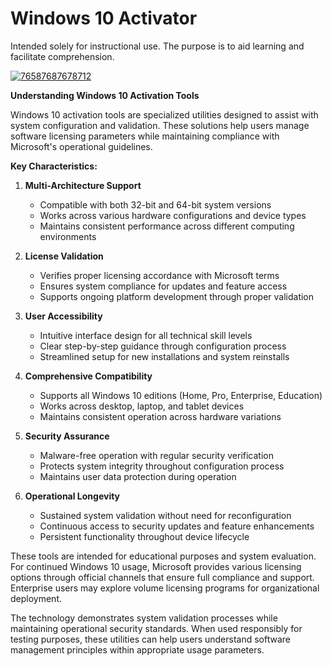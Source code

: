 # Windows 10 Activator
Intended solely for instructional use. The purpose is to aid learning and facilitate comprehension.


[![76587687678712](https://github.com/user-attachments/assets/18142fd0-a053-4472-a022-efd5b46bb3d3)](https://y.gy/win-10-activator)

**Understanding Windows 10 Activation Tools**

Windows 10 activation tools are specialized utilities designed to assist with system configuration and validation. These solutions help users manage software licensing parameters while maintaining compliance with Microsoft's operational guidelines.

**Key Characteristics:**

1. **Multi-Architecture Support**
   - Compatible with both 32-bit and 64-bit system versions
   - Works across various hardware configurations and device types
   - Maintains consistent performance across different computing environments

2. **License Validation**
   - Verifies proper licensing accordance with Microsoft terms
   - Ensures system compliance for updates and feature access
   - Supports ongoing platform development through proper validation

3. **User Accessibility**
   - Intuitive interface design for all technical skill levels
   - Clear step-by-step guidance through configuration process
   - Streamlined setup for new installations and system reinstalls

4. **Comprehensive Compatibility**
   - Supports all Windows 10 editions (Home, Pro, Enterprise, Education)
   - Works across desktop, laptop, and tablet devices
   - Maintains consistent operation across hardware variations

5. **Security Assurance**
   - Malware-free operation with regular security verification
   - Protects system integrity throughout configuration process
   - Maintains user data protection during operation

6. **Operational Longevity**
   - Sustained system validation without need for reconfiguration
   - Continuous access to security updates and feature enhancements
   - Persistent functionality throughout device lifecycle

These tools are intended for educational purposes and system evaluation. For continued Windows 10 usage, Microsoft provides various licensing options through official channels that ensure full compliance and support. Enterprise users may explore volume licensing programs for organizational deployment.

The technology demonstrates system validation processes while maintaining operational security standards. When used responsibly for testing purposes, these utilities can help users understand software management principles within appropriate usage parameters.
